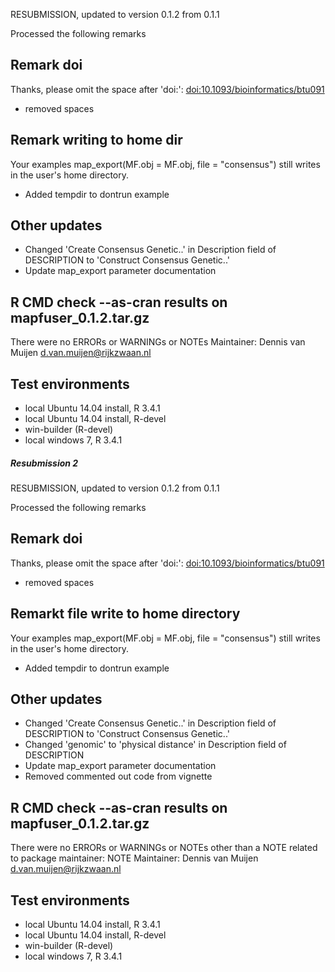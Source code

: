 RESUBMISSION, updated to version 0.1.2 from 0.1.1

Processed the following remarks 

## Remark doi
Thanks, please omit the space after 'doi:':
<doi:10.1093/bioinformatics/btu091>
* removed spaces

## Remark writing to home dir
Your examples
map_export(MF.obj = MF.obj, file = "consensus")
still writes in the user's home directory.

* Added tempdir to dontrun example

## Other updates
* Changed 'Create Consensus Genetic..' in Description field of DESCRIPTION to 'Construct Consensus Genetic..'
* Update map_export parameter documentation

## R CMD check --as-cran results on mapfuser_0.1.2.tar.gz
There were no ERRORs or WARNINGs or NOTEs 
Maintainer:  Dennis van Muijen <d.van.muijen@rijkzwaan.nl> 

## Test environments
* local Ubuntu 14.04 install, R 3.4.1
* local Ubuntu 14.04 install, R-devel
* win-builder (R-devel)
* local windows 7, R 3.4.1


##### Resubmission 2
RESUBMISSION, updated to version 0.1.2 from 0.1.1

Processed the following remarks

## Remark doi
Thanks, please omit the space after 'doi:':
<doi:10.1093/bioinformatics/btu091>

* removed spaces

## Remarkt file write to home directory
Your examples
map_export(MF.obj = MF.obj, file = "consensus")
still writes in the user's home directory.

* Added tempdir to dontrun example

## Other updates
* Changed 'Create Consensus Genetic..' in Description field of DESCRIPTION to 'Construct Consensus Genetic..' 
* Changed 'genomic' to 'physical distance' in Description field of DESCRIPTION
* Update map_export parameter documentation
* Removed commented out code from vignette

## R CMD check --as-cran results on mapfuser_0.1.2.tar.gz
There were no ERRORs or WARNINGs or NOTEs other than a NOTE related to package maintainer:
NOTE
Maintainer:  Dennis van Muijen <d.van.muijen@rijkzwaan.nl> 

## Test environments
* local Ubuntu 14.04 install, R 3.4.1
* local Ubuntu 14.04 install, R-devel
* win-builder (R-devel)
* local windows 7, R 3.4.1